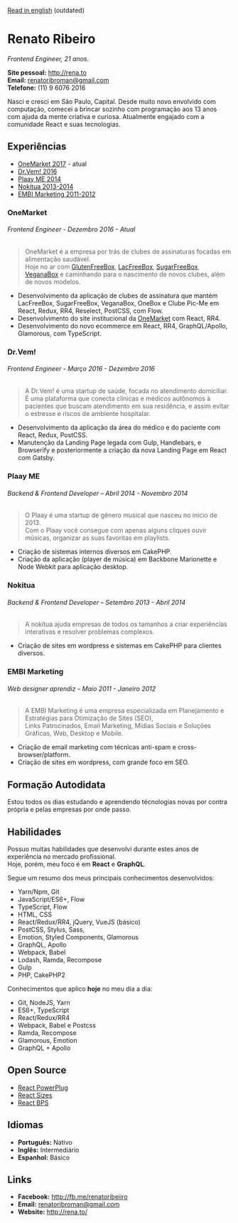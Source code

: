 [Read in english](https://github.com/renatorib/curriculum-vitae/blob/master/EN-US.md) (outdated)

# Renato Ribeiro
*Frontend Engineer, 21 anos.*

**Site pessoal:** http://rena.to  
**Email:** renatoribroman@gmail.com  
**Telefone:** (11) 9 6076 2016  

Nasci e cresci em São Paulo, Capital. Desde muito novo envolvido com computação, comecei a brincar sozinho com programação aos 13 anos com ajuda da mente criativa e curiosa. Atualmente engajado com a comunidade React e suas tecnologias.

## Experiências

* [OneMarket 2017](#onemarket) - atual
* [Dr.Vem! 2016](#drvem)
* [Plaay ME 2014](#plaay-me)
* [Nokitua 2013-2014](#nokitua)
* [EMBI Marketing 2011-2012](#embi-marketing)

### OneMarket
###### Frontend Engineer - Dezembro 2016 - *Atual*

> OneMarket é a empresa por trás de clubes de assinaturas focadas em alimentação saudável.  
> Hoje no ar com [GlutenFreeBox](http://glutenfreebox.com.br), [LacFreeBox](http://lacfreebox.com.br), [SugarFreeBox](http://sugarfreebox.com.br), [VeganaBox](http://veganabox.com.br) e caminhando para o nascimento de novos clubes, além de novos modelos.

* Desenvolvimento da aplicação de clubes de assinatura que mantém LacFreeBox, SugarFreeBox, VeganaBox, OneBox e Clube Pic-Me em React, Redux, RR4, Reselect, PostCSS, com Flow.
* Desenvolvimento do site institucional da [OneMarket](https://onemarket.com.br) com React, RR4.  
* Desenvolvimento do novo ecommerce em React, RR4, GraphQL/Apollo, Glamorous, com TypeScript.


### Dr.Vem!
###### Frontend Engineer - Março 2016 - Dezembro 2016

> A Dr.Vem! é uma startup de saúde, focada no atendimento domiciliar.  
> É uma plataforma que conecta clínicas e médicos autônomos à pacientes que buscam atendimento em sua residência, e assim evitar o estresse e riscos de ambiente hospitalar.   

* Desenvolvimento da aplicação da área do médico e do paciente com React, Redux, PostCSS.
* Manutenção da Landing Page legada com Gulp, Handlebars, e Browserify e posteriormente a criação da nova Landing Page em React com Gatsby. 

### Plaay ME
###### Backend & Frontend Developer – Abril 2014 - Novembro 2014

> O Plaay é uma startup de gênero musical que nasceu no início de 2013.  
> Com o Plaay você consegue com apenas alguns cliques ouvir músicas, organizar as suas favoritas em playlists.

* Criação de sistemas internos diversos em CakePHP.
* Criação da aplicação (player de música) em Backbone Marionette e Node Webkit para aplicação desktop.

### Nokitua
###### Backend & Frontend Developer – Setembro 2013 - Abril 2014
  
> A nokitua ajuda empresas de todos os tamanhos a criar experiências interativas e resolver problemas complexos.  

* Criação de sites em wordpress e sistemas em CakePHP para clientes diversos.  

### EMBI Marketing
###### Web designer aprendiz – Maio 2011 - Janeiro 2012
  
> A EMBI Marketing é uma empresa especializada em Planejamento e Estratégias para Otimização de Sites (SEO),  
> Links Patrocinados, Email Marketing, Mídias Sociais e Soluções Gráficas, Web, Desktop e Mobile.  

* Criação de email marketing com técnicas anti-spam e cross-browser/platform.  
* Criação de sites em wordpress, com grande foco em SEO.

## Formação Autodidata
Estou todos os dias estudando e aprendendo técnologias novas por contra própria e pelas empresas por onde passo.  

## Habilidades  
Possuo muitas habilidades que desenvolvi durante estes anos de experiência no mercado profissional.  
Hoje, porém, meu foco é em **React** e **GraphQL**.

Segue um resumo dos meus principais conhecimentos desenvolvidos:  

* Yarn/Npm, Git
* JavaScript/ES6+, Flow
* TypeScript, Flow
* HTML, CSS
* React/Redux/RR4, jQuery, VueJS (básico)
* PostCSS, Stylus, Sass,
* Emotion, Styled Components, Glamorous
* GraphQL, Apollo
* Webpack, Babel
* Lodash, Ramda, Recompose
* Gulp
* PHP, CakePHP2

Conhecimentos que aplico **hoje** no meu dia a dia:

* Git, NodeJS, Yarn
* ES6+, TypeScript
* React/Redux/RR4
* Webpack, Babel e Postcss
* Ramda, Recompose
* Glamorous, Emotion
* GraphQL + Apollo

## Open Source

* [React PowerPlug](https://github.com/renatorib/react-powerplug)
* [React Sizes](https://github.com/renatorib/react-sizes)
* [React BPS](https://github.com/renatorib/react-bps)

## Idiomas

* **Português:** Nativo  
* **Inglês:** Intermediário  
* **Espanhol:** Básico  

## Links

* **Facebook:** http://fb.me/renatoribeiiro  
* **Email:** renatoribroman@gmail.com  
* **Website:** http://rena.to/  
